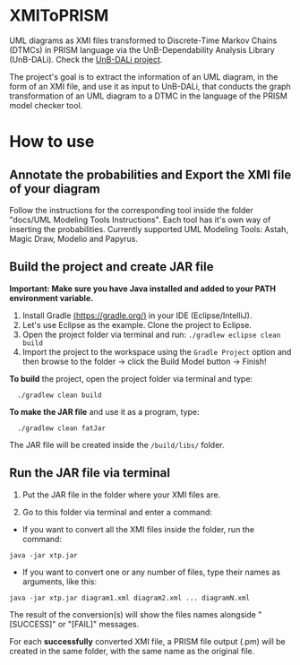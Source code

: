 # XMIToPRISM
UML diagrams as XMI files transformed to Discrete-Time Markov Chains (DTMCs) in PRISM language via the UnB-Dependability Analysis Library (UnB-DALi). Check the [UnB-DALi project](https://github.com/lesunb/UnB-DALi).

The project's goal is to extract the information of an UML diagram, in the form of an XMI file, and use it as input to UnB-DALi, that conducts the graph transformation of an UML diagram to a DTMC in the language of the PRISM model checker tool.

# How to use

## Annotate the probabilities and Export the XMI file of your diagram

Follow the instructions for the corresponding tool inside the folder "docs/UML Modeling Tools Instructions". Each tool has it's own way of inserting the probabilities.
Currently supported UML Modeling Tools: Astah, Magic Draw, Modelio and Papyrus.

## Build the project and create JAR file
**Important: Make sure you have Java installed and added to your PATH environment variable.**

1. Install Gradle [(https://gradle.org/)](https://gradle.org/) in your IDE (Eclipse/IntelliJ).
2. Let's use Eclipse as the example. Clone the project to Eclipse.
3. Open the project folder via terminal and run:
   `./gradlew eclipse clean build`
4. Import the project to the workspace using the `Gradle Project` option and then browse to the folder -> click the Build Model button -> Finish!

**To build** the project, open the project folder via terminal and type:
```
  ./gradlew clean build
```

**To make the JAR file** and use it as a program, type:
```
  ./gradlew clean fatJar
```

The JAR file will be created inside the `/build/libs/` folder.

## Run the JAR file via terminal

1. Put the JAR file in the folder where your XMI files are.

2. Go to this folder via terminal and enter a command:
	
- If you want to convert all the XMI files inside the folder, run the command:
	
`java -jar xtp.jar`

- If you want to convert one or any number of files, type their names as arguments, like this:

`java -jar xtp.jar diagram1.xml diagram2.xml ... diagramN.xml`

The result of the conversion(s) will show the files names alongside "[SUCCESS]" or "[FAIL]" messages.

For each **successfully** converted XMI file, a PRISM file output (.pm) will be created in the same folder, with the same name as the original file.
